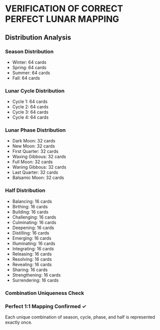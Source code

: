 # VERIFICATION OF CORRECT PERFECT LUNAR MAPPING

## Distribution Analysis

### Season Distribution
- Winter: 64 cards
- Spring: 64 cards
- Summer: 64 cards
- Fall: 64 cards

### Lunar Cycle Distribution
- Cycle 1: 64 cards
- Cycle 2: 64 cards
- Cycle 3: 64 cards
- Cycle 4: 64 cards

### Lunar Phase Distribution
- Dark Moon: 32 cards
- New Moon: 32 cards
- First Quarter: 32 cards
- Waxing Gibbous: 32 cards
- Full Moon: 32 cards
- Waning Gibbous: 32 cards
- Last Quarter: 32 cards
- Balsamic Moon: 32 cards

### Half Distribution
- Balancing: 16 cards
- Birthing: 16 cards
- Building: 16 cards
- Challenging: 16 cards
- Culminating: 16 cards
- Deepening: 16 cards
- Distilling: 16 cards
- Emerging: 16 cards
- Illuminating: 16 cards
- Integrating: 16 cards
- Releasing: 16 cards
- Resolving: 16 cards
- Revealing: 16 cards
- Sharing: 16 cards
- Strengthening: 16 cards
- Surrendering: 16 cards

### Combination Uniqueness Check

### Perfect 1:1 Mapping Confirmed ✓
Each unique combination of season, cycle, phase, and half is represented exactly once.
